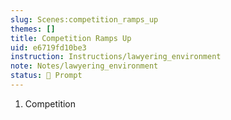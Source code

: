 ```yaml
---
slug: Scenes:competition_ramps_up
themes: []
title: Competition Ramps Up
uid: e6719fd10be3
instruction: Instructions/lawyering_environment
note: Notes/lawyering_environment
status: 💬 Prompt
---
```

1. Competition
